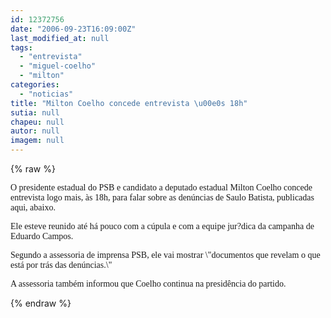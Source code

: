 ```yaml
---
id: 12372756
date: "2006-09-23T16:09:00Z"
last_modified_at: null
tags:
  - "entrevista"
  - "miguel-coelho"
  - "milton"
categories:
  - "noticias"
title: "Milton Coelho concede entrevista \u00e0s 18h"
sutia: null
chapeu: null
autor: null
imagem: null
---
```

{% raw %}
<p><P><FONT face=Verdana>O presidente estadual do PSB e candidato a deputado estadual Milton Coelho concede entrevista logo mais, às 18h, para falar sobre as denúncias de Saulo Batista, publicadas aqui, abaixo.</FONT></P></p>
<p><P><FONT face=Verdana>Ele esteve reunido até há pouco com a cúpula e com a equipe jur?dica da campanha de Eduardo Campos.</FONT></P></p>
<p><P><FONT face=Verdana>Segundo a assessoria de imprensa PSB, ele vai mostrar \"documentos que revelam o que está por trás das denúncias.\"</FONT></P></p>
<p><P><FONT face=Verdana>A assessoria também informou que Coelho continua na presidência do partido.</FONT></P> </p>
{% endraw %}